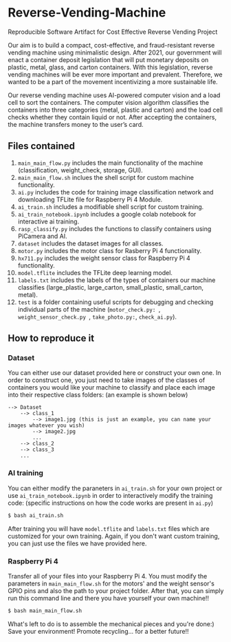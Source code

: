 # Reverse-Vending-Machine
Reproducible Software Artifact for Cost Effective Reverse Vending Project

Our aim is to build a compact, cost-effective, and fraud-resistant reverse vending machine using minimalistic design. After 2021, our government will enact a container deposit legislation that will put monetary deposits on plastic, metal, glass, and carton containers. With this legislation, reverse vending machines will be ever more important and prevalent. Therefore, we wanted to be a part of the movement incentivizing a more sustainable life.

Our reverse vending machine uses AI-powered computer vision and a load cell to sort the containers. The computer vision algorithm classifies the containers into three categories (metal, plastic and carton) and the load cell checks whether they contain liquid or not. After accepting the containers, the machine transfers money to the user’s card.

## Files contained
1) ```main_main_flow.py``` includes the main functionality of the machine (classification, weight_check, storage, GUI).
2) ```main_main_flow.sh``` inclues the shell script for custom machine functionality.
3) ```ai.py``` includes the code for training image classification network and downloading TFLite file for Raspberry Pi 4 Module.
4) ```ai_train.sh``` includes a modifiable shell script for custom training.
5) ```ai_train_notebook.ipynb``` includes a google colab notebook for interactive ai training.
6) ```rasp_classify.py``` includes the functions to classify containers using PiCamera and AI.
6) ```dataset``` includes the dataset images for all classes.
7) ```motor.py``` includes the motor class for Rasberry Pi 4 functionality.
8) ```hx711.py``` includes the weight sensor class for Raspberry Pi 4 functionality. 
9) ```model.tflite``` includes the TFLite deep learning model. 
10) ```labels.txt``` includes the labels of the types of containers our machine classifies (large_plastic, large_carton, small_plastic, small_carton, metal).
11) ```test``` is a folder containing useful scripts for debugging and checking individual parts of the machine (```motor_check.py: ```, ```weight_sensor_check.py ```, ``` take_photo.py: ```, ```check_ai.py```).

## How to reproduce it
### Dataset
You can either use our dataset provided here or construct your own one. In order to construct one, you just need to take images of the classes of containers you would like your machine to classify and place each image into their respective class folders: (an example is shown below)
```
--> Dataset
    --> class_1
        --> image1.jpg (this is just an example, you can name your images whatever you wish)
        --> image2.jpg
        ...
    --> class_2
    --> class_3
    ...
```

### AI training
You can  either modify the paraneters in ```ai_train.sh``` for your own project or use ```ai_train_notebook.ipynb``` in order to interactively modify the training code: (specific instructions on how the code works are present in ```ai.py```)
```sh
$ bash ai_train.sh
```
After training you will have ```model.tflite``` and ```labels.txt``` files which are customized for your own training. Again, if you don't want custom training, you can just use the files we have provided here. 

### Raspberry Pi 4
Transfer all of your files into your Raspberry Pi 4. You must modify the parameters in ```main_main_flow.sh``` for the motors' and the weight sensor's GPIO pins and also the path to your project folder. After that, you can simply run  this command line and there you have yourself your own machine!! 
```sh
$ bash main_main_flow.sh
```
What's left to do is to assemble the mechanical pieces and you're done:) Save your environment! Promote recycling... for a better future!!
